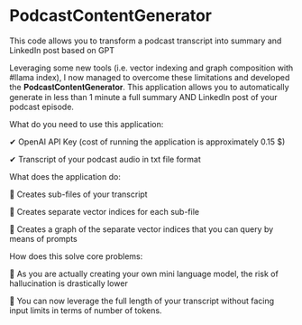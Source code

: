 # PodcastContentGenerator
This code allows you to transform a podcast transcript into summary and LinkedIn post based on GPT

Leveraging some new tools (i.e. vector indexing and graph composition with #llama index), I now managed to overcome these limitations and developed the 𝐏𝐨𝐝𝐜𝐚𝐬𝐭𝐂𝐨𝐧𝐭𝐞𝐧𝐭𝐆𝐞𝐧𝐞𝐫𝐚𝐭𝐨𝐫. This application allows you to automatically generate in less than 1 minute a full summary AND LinkedIn post of your podcast episode.

What do you need to use this application:

✔ OpenAI API Key (cost of running the application is approximately 0.15 $)

✔ Transcript of your podcast audio in txt file format


What does the application do:

📌 Creates sub-files of your transcript

📌 Creates separate vector indices for each sub-file

📌 Creates a graph of the separate vector indices that you can query  by means of prompts


How does this solve core problems:

🤘 As you are actually creating your own mini language model, the risk of hallucination is drastically lower

🧨 You can now leverage the full length of your transcript without facing input limits in terms of number of tokens. 
